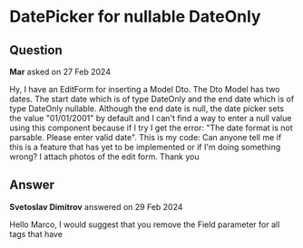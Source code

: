 # DatePicker for nullable DateOnly

## Question

**Mar** asked on 27 Feb 2024

Hy, I have an EditForm for inserting a Model Dto. The Dto Model has two dates. The start date which is of type DateOnly and the end date which is of type DateOnly nullable. Although the end date is null, the date picker sets the value "01/01/2001" by default and I can't find a way to enter a null value using this component because if I try I get the error: "The date format is not parsable. Please enter valid date". This is my code: Can anyone tell me if this is a feature that has yet to be implemented or if I'm doing something wrong? I attach photos of the edit form. Thank you

## Answer

**Svetoslav Dimitrov** answered on 29 Feb 2024

Hello Marco, I would suggest that you remove the Field parameter for all <FormItem> tags that have <Template>. If this does not help you move forward, can you modify the code snippet below so that the issue you are facing is reproducible? @using System.ComponentModel.DataAnnotations <TelerikForm Model="@Model"> <FormValidation> <DataAnnotationsValidator /> </FormValidation> <FormItems> <FormItem> <Template> <TelerikDatePicker T="DateOnly?" @bind-Value="@Model.Date"> </TelerikDatePicker> </Template> </FormItem> </FormItems> </TelerikForm> @code {
public SampleData Model { get; set; }=new();

public class SampleData
{
public DateOnly? Date { get; set; }
}
} Regards, Svetoslav Dimitrov Progress Telerik

### Response

**Marco** commented on 06 Mar 2024

Hy Dimitrov, If I remove the Field parameter from the tag FormItem the DatePicker works. But I want create the FormItem (for the Date property) without using the Template tag. Like this: The StartDate property in my Dto is declared as follows: The problem is that even if the date is null, by default it ONLY VISUALLY shows me this value: In fact, if I try to press Save button without touching the DatePicker, it shows me the DataAnnotations error message (for the required attribute that i put) because I believe that the date continues to have the NULL value: I hope I explained myself better, I'm waiting for a response Regards..

### Response

**Svetoslav Dimitrov** commented on 08 Mar 2024

We have an open bug report that covers the scenario when you use DateOnly? and leave the form to autogenerate the form editors - The Form autogenerated date picker with nullable DateOnly / TimeOnly value shows '1/1/2001' / '12:00 AM' instead of 'M/d/yyyy' / 'h:mm aa' like the standard TelerikDatePicker. I have added your Vote for it and you can click the Follow button to receive email notifications on status updates.

### Response

**Marco** answered on 04 Mar 2024

Hello Dimitrov, I tried removing the Field property from all FormItems that have a template and the DatePicker now works correctly.

